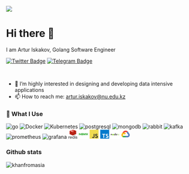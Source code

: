 ![](https://media.tproger.ru/uploads/2021/08/go-autoconverted.jpeg)

# Hi there 👋

I am Artur Iskakov, Golang Software Engineer
<br />

[![Twitter Badge](https://img.shields.io/badge/-Twitter-blue?style=plastic&logo=Twitter&logoColor=white&link=https://twitter.com/khanfromasia)](https://twitter.com/khanfromasia)
[![Telegram Badge](https://img.shields.io/badge/-Telegram-blue?style=plastic&logo=telegram&logoColor=white&link=https://t.me/khanfromasia)](https://t.me/khanfromasia)

<br />

- 🌱 I’m highly interested in designing and developing data intensive applications 
- 📫 How to reach me: artur.iskakov@nu.edu.kz

<h3>🚀 What I Use</h3>
<p align="left">
<img src="https://cdn.svgporn.com/logos/go.svg" alt="go" width="25" height="25" />
<img src="https://cdn.svgporn.com/logos/docker-icon.svg" alt="Docker" width="25" height="25" />
<img src="https://www.vectorlogo.zone/logos/kubernetes/kubernetes-icon.svg" alt="Kubernetes" width="25" height="25" />
<img src="https://cdn.svgporn.com/logos/postgresql.svg" alt="postgresql" width="25" height="25" />
<img src="https://cdn.svgporn.com/logos/mongodb.svg" alt="mongodb" width="25" height="25" />
<img src="https://cdn.svgporn.com/logos/rabbitmq-icon.svg" alt="rabbit" width="25" height="25" />
<img src="https://cdn.svgporn.com/logos/kafka-icon.svg" alt="kafka" width="25" height="25" />
<img src="https://cdn.svgporn.com/logos/prometheus.svg" alt="prometheus" width="25" height="25" />
<img src="https://cdn.svgporn.com/logos/grafana.svg" alt="grafana" width="25" height="25" />
<img src="https://raw.githubusercontent.com/devicons/devicon/master/icons/redis/redis-original-wordmark.svg" alt="redis" width="25" height="25" />
<img src="https://raw.githubusercontent.com/devicons/devicon/master/icons/nginx/nginx-original.svg" alt="nginx" width="25" height="25" />
<img src="https://raw.githubusercontent.com/devicons/devicon/master/icons/javascript/javascript-original.svg" alt="javascript" width="25" height="25" />
<img src="https://raw.githubusercontent.com/devicons/devicon/master/icons/typescript/typescript-original.svg" alt="typescript" width="25" height="25" />
<img src="https://raw.githubusercontent.com/devicons/devicon/master/icons/nodejs/nodejs-original-wordmark.svg" alt="nodejs" width="25" height="25" />
<img src="https://raw.githubusercontent.com/devicons/devicon/1119b9f84c0290e0f0b38982099a2bd027a48bf1/icons/googlecloud/googlecloud-original.svg" alt="gcp" width="25" height="25" />
</p>

### Github stats

<img  src="https://github-readme-stats.vercel.app/api?username=khanfromasia&show_icons=true&theme=tokyonight&icon_color=6392DF&hide=prs" alt="khanfromasia">